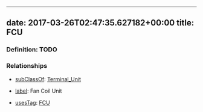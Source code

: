 
---
date: 2017-03-26T02:47:35.627182+00:00
title: FCU
---
### Definition: TODO

### Relationships

* [subClassOf](http://www.w3.org/2000/01/rdf-schema#subClassOf): [Terminal_Unit](https://brickschema.org/schema/1.0/Brick#Terminal_Unit)

* [label](http://www.w3.org/2000/01/rdf-schema#label): Fan Coil Unit

* [usesTag](https://brickschema.org/schema/1.0/BrickFrame#usesTag): [FCU](https://brickschema.org/schema/1.0/BrickTag#FCU)
